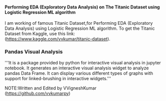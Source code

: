 
####  Performing EDA (Exploratory Data Analysis) on The Titanic Dataset using  Logistic Regression ML algorithm

I am working of famous Titanic Dataset,for  Performing EDA (Exploratory Data Analysis) using  Logistic Regression ML algorithm.
To get the Titanic Dataset from Kaggle, use this link: (https://www.kaggle.com/vvkumar/titanic-dataset). 


### Pandas Visual Analysis
'''It is a package provided by python for interactive visual analysis in jupyter notebook. 
It generates an interactive visual analysis widget to analyze pandas Data Frame. It can display 
various different types of graphs with support for linked-brushing in interactive widgets.'''

NOTE:Written and Edited by VVigneshKumar (https://github.com/vvkumarpy)
